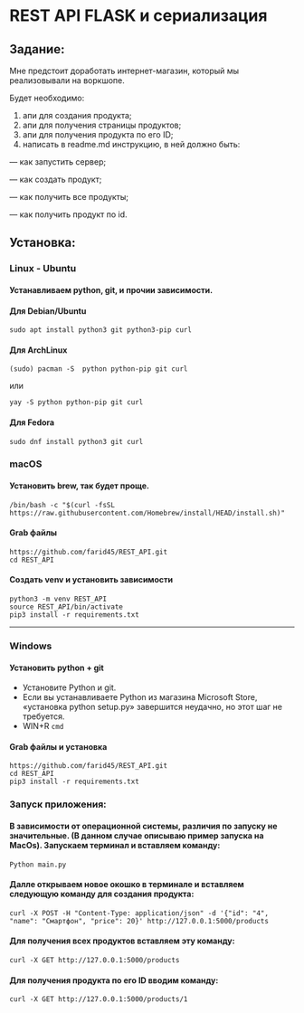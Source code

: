 # REST API FLASK и сериализация


## Задание:
Мне предстоит доработать интернет-магазин, который мы реализовывали на воркшопе.

Будет необходимо:
1. апи для создания продукта;
2. апи для получения страницы продуктов;
3. апи для получения продукта по его ID;
4. написать в readme.md инструкцию, в ней должно быть:

— как запустить сервер;

— как создать продукт;

— как получить все продукты;

— как получить продукт по id.


## Установка:

### Linux - Ubuntu

#### Устанавливаем python, git, и прочии зависимости.

#### Для Debian/Ubuntu
```
sudo apt install python3 git python3-pip curl
```
#### Для ArchLinux
```
(sudo) pacman -S  python python-pip git curl
```
или
```
yay -S python python-pip git curl
```

#### Для Fedora
```
sudo dnf install python3 git curl
```

### macOS

#### Установить brew, так будет проще.

```
/bin/bash -c "$(curl -fsSL https://raw.githubusercontent.com/Homebrew/install/HEAD/install.sh)"
```



#### Grab файлы 
```
https://github.com/farid45/REST_API.git
cd REST_API
```

#### Создать venv и установить зависимости
```
python3 -m venv REST_API
source REST_API/bin/activate
pip3 install -r requirements.txt
```

---------------------------------------------------------------------------------------------------------------

### Windows

#### Установить python + git
- Установите Python и git.
- Если вы устанавливаете Python из магазина Microsoft Store, «установка python setup.py» завершится неудачно, но этот шаг не требуется.
- WIN+R ```cmd```

#### Grab файлы и установка
```
https://github.com/farid45/REST_API.git
cd REST_API
pip3 install -r requirements.txt
```

### Запуск приложения:


#### В зависимости от операционной системы, различия по запуску не значительные. (В данном случае описываю пример запуска на MacOs). Запускаем терминал и вставляем команду:
```
Python main.py
```

#### Далле открываем новое окошко в терминале и вставляем следующую команду для создания продукта:
```
curl -X POST -H "Content-Type: application/json" -d '{"id": "4", "name": "Смартфон", "price": 20}' http://127.0.0.1:5000/products
```

#### Для получения всех продуктов вставляем эту команду:
```
curl -X GET http://127.0.0.1:5000/products
```

#### Для получения продукта по его ID вводим команду:
```
curl -X GET http://127.0.0.1:5000/products/1
```






